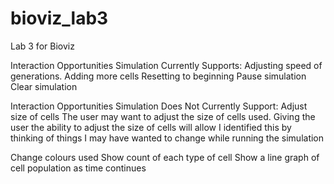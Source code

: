 # bioviz_lab3
Lab 3 for Bioviz

Interaction Opportunities Simulation Currently Supports:
Adjusting speed of generations. 
Adding more cells
Resetting to beginning
Pause simulation
Clear simulation

Interaction Opportunities Simulation Does Not Currently Support:
Adjust size of cells
	The user may want to adjust the size of cells used.
	Giving the user the ability to adjust the size of cells will allow
	I identified this by thinking of things I may have wanted to change while running the simulation
	
Change colours used
Show count of each type of cell
Show a line graph of cell population as time continues
